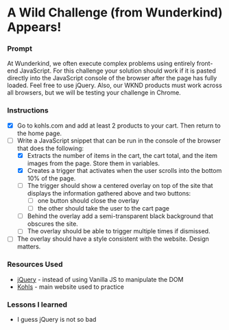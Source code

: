 # A Wild Challenge (from Wunderkind) Appears!

### Prompt

At Wunderkind, we often execute complex problems using entirely front-end JavaScript. For this challenge your solution should work if it is pasted directly into the JavaScript console of the browser after the page has fully loaded. Feel free to use jQuery. Also, our WKND products must work across all browsers, but we will be testing your challenge in Chrome.

### Instructions

- [x] Go to kohls.com and add at least 2 products to your cart. Then return to the home page.
- [ ] Write a JavaScript snippet that can be run in the console of the browser that does the following:
  - [x] Extracts the number of items in the cart, the cart total, and the item images from the page. Store them in variables.
  - [x] Creates a trigger that activates when the user scrolls into the bottom 10% of the page.
  - [ ] The trigger should show a centered overlay on top of the site that displays the information gathered above and two buttons:
    - [ ] one button should close the overlay
    - [ ] the other should take the user to the cart page
  - [ ] Behind the overlay add a semi­-transparent black background that obscures the site.
  - [ ] The overlay should be able to trigger multiple times if dismissed.
- [ ] The overlay should have a style consistent with the website. Design matters.

### Resources Used

- [jQuery](https://api.jquery.com/) - instead of using Vanilla JS to manipulate the DOM
- [Kohls](https://www.kohls.com/) - main website used to practice

### Lessons I learned

- I guess jQuery is not so bad
